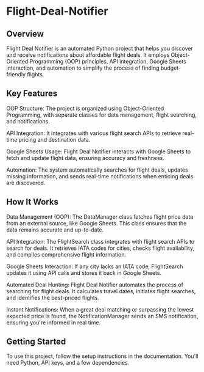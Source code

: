 # Flight-Deal-Notifier
## Overview
Flight Deal Notifier is an automated Python project that helps you discover and receive notifications about affordable flight deals. It employs Object-Oriented Programming (OOP) principles, API integration, Google Sheets interaction, and automation to simplify the process of finding budget-friendly flights.

## Key Features
OOP Structure: The project is organized using Object-Oriented Programming, with separate classes for data management, flight searching, and notifications.

API Integration: It integrates with various flight search APIs to retrieve real-time pricing and destination data.

Google Sheets Usage: Flight Deal Notifier interacts with Google Sheets to fetch and update flight data, ensuring accuracy and freshness.

Automation: The system automatically searches for flight deals, updates missing information, and sends real-time notifications when enticing deals are discovered.

## How It Works
Data Management (OOP): The DataManager class fetches flight price data from an external source, like Google Sheets. This class ensures that the data remains accurate and up-to-date.

API Integration: The FlightSearch class integrates with flight search APIs to search for deals. It retrieves IATA codes for cities, checks flight availability, and compiles comprehensive flight information.

Google Sheets Interaction: If any city lacks an IATA code, FlightSearch updates it using API calls and stores it back in Google Sheets.

Automated Deal Hunting: Flight Deal Notifier automates the process of searching for flight deals. It calculates travel dates, initiates flight searches, and identifies the best-priced flights.

Instant Notifications: When a great deal matching or surpassing the lowest expected price is found, the NotificationManager sends an SMS notification, ensuring you're informed in real time.

## Getting Started
To use this project, follow the setup instructions in the documentation. You'll need Python, API keys, and a few dependencies.
